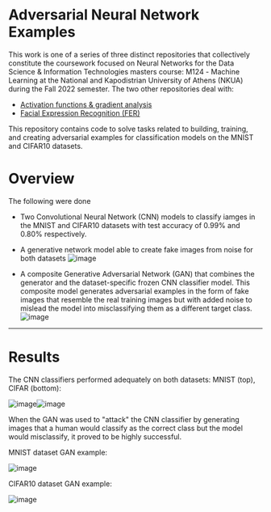 # Adversarial Neural Network Examples

This work is one of a series of three distinct repositories that collectively constitute the coursework focused on Neural Networks for the Data Science & Information Technologies masters course: Μ124 - Machine Learning at the National and Kapodistrian University of Athens (NKUA) during the Fall 2022 semester. The two other repositories deal with:
- [Activation functions & gradient analysis](https://github.com/KyriakosPsa/ActFunc-GradientAnalysis)
- [Facial Expression Recognition (FER)](https://github.com/mdarm/machine-learning-coursework)

This repository contains code to solve tasks related to building, training, and creating adversarial examples for classification models on the MNIST and CIFAR10 datasets.

# Overview

The following were done

- Two Convolutional Neural Network (CNN) models to classify iamges in the MNIST and CIFAR10 datasets with test accuracy of $0.99\%$ and $0.80\%$ respectively.

- A generative network model able to create fake images from noise for both datasets
![image](https://user-images.githubusercontent.com/68243875/228608984-52a08aa4-154b-488d-9fb3-cfce79cd2eb8.png)

- A composite Generative Adversarial Network (GAN) that combines the generator and the dataset-specific frozen CNN classifier model. This composite model generates adversarial examples in the form of fake images that resemble the real training images but with added noise to mislead the model into misclassifying them as a different target class.
![image](https://user-images.githubusercontent.com/68243875/228609066-7230064b-8ffb-47b2-bbb4-21bba814e82b.png)

--- 
# Results 
The CNN classifiers performed adequately on both datasets: MNIST (top), CIFAR (bottom):

![image](https://github.com/user-attachments/assets/5571f19a-6cab-44c0-8e3a-534ed5c89862)![image](https://github.com/user-attachments/assets/c499c99c-f1de-472c-8d32-3b9d6257a5be)

When the GAN was used to "attack" the CNN classifier by generating images that a human would classify as the correct class but the model would misclassify, it proved to be highly successful. 

MNIST dataset GAN example:

![image](https://github.com/user-attachments/assets/9205cbbb-d703-403d-af53-c676f17034b9)


CIFAR10 dataset GAN example:

![image](https://github.com/user-attachments/assets/4524fae3-f9cd-4f94-8933-04495d7af212)


